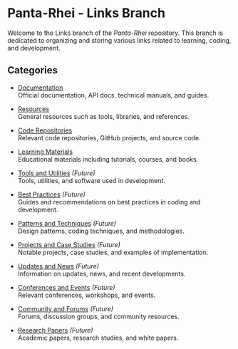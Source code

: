 # Panta-Rhei - Links Branch

Welcome to the Links branch of the *Panta-Rhei* repository. This branch is dedicated to organizing and storing various links related to learning, coding, and development.

## Categories

- [Documentation](documentation.md)  
  Official documentation, API docs, technical manuals, and guides.

- [Resources](resources.md)  
  General resources such as tools, libraries, and references.

- [Code Repositories](code-repositories.md)  
  Relevant code repositories, GitHub projects, and source code.

- [Learning Materials](learning-materials.md)  
  Educational materials including tutorials, courses, and books.

- [Tools and Utilities](tools-and-utilities.md) *(Future)*  
  Tools, utilities, and software used in development.

- [Best Practices](best-practices.md) *(Future)*  
  Guides and recommendations on best practices in coding and development.

- [Patterns and Techniques](patterns-and-techniques.md) *(Future)*  
  Design patterns, coding techniques, and methodologies.

- [Projects and Case Studies](projects-and-case-studies.md) *(Future)*  
  Notable projects, case studies, and examples of implementation.

- [Updates and News](updates-and-news.md) *(Future)*  
  Information on updates, news, and recent developments.

- [Conferences and Events](conferences-and-events.md) *(Future)*  
  Relevant conferences, workshops, and events.

- [Community and Forums](community-and-forums.md) *(Future)*  
  Forums, discussion groups, and community resources.

- [Research Papers](research-papers.md) *(Future)*  
  Academic papers, research studies, and white papers.
